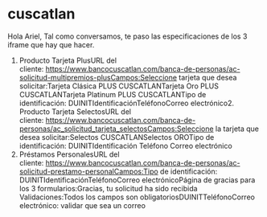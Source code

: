 # cuscatlan
Hola Ariel,
Tal como conversamos, te paso las especificaciones de los 3 iframe que hay que hacer.
1. Producto Tarjeta PlusURL del cliente: https://www.bancocuscatlan.com/banca-de-personas/ac-solicitud-multipremios-plusCampos:Seleccione tarjeta que desea solicitar:Tarjeta Clásica PLUS CUSCATLANTarjeta Oro PLUS CUSCATLANTarjeta Platinum PLUS CUSCATLANTipo de identificación: DUINITIdentificaciónTeléfonoCorreo electrónico2. Producto Tarjeta SelectosURL del cliente: https://www.bancocuscatlan.com/banca-de-personas/ac_solicitud_tarjeta_selectosCampos:Seleccione la tarjeta que desea solicitar:Selectos CUSCATLANSelectos OROTipo de identificación: DUINITIdentificación
Teléfono
Correo electrónico
3. Préstamos PersonalesURL del cliente: https://www.bancocuscatlan.com/banca-de-personas/ac-solicitud-prestamo-personalCampos:Tipo de identificación: DUINITIdentificaciónTeléfonoCorreo electrónicoPágina de gracias para los 3 formularios:Gracias, tu solicitud ha sido recibida
Validaciones:Todos los campos son obligatoriosDUINITTeléfonoCorreo electrónico: validar que sea un correo